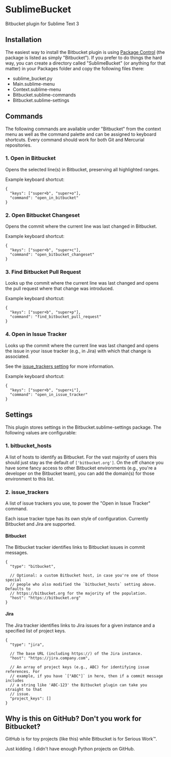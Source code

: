 # SublimeBucket

Bitbucket plugin for Sublime Text 3

## Installation

The easiest way to install the Bitbucket plugin is using [Package Control][1]
(the package is listed as simply "Bitbucket"). If you prefer to do things the
hard way, you can create a directory called "SublimeBucket" (or anything for
that matter) in your Packages folder and copy the following files there:

- sublime_bucket.py
- Main.sublime-menu
- Context.sublime-menu
- Bitbucket.sublime-commands
- Bitbucket.sublime-settings

## Commands

The following commands are available under "Bitbucket" from the context menu as
well as the command palette and can be assigned to keyboard shortcuts. Every
command should work for both Git and Mercurial repositories.

### 1. Open in Bitbucket

Opens the selected line(s) in Bitbucket, preserving all highlighted ranges.

Example keyboard shortcut:

```
{
  "keys": ["super+b", "super+o"],
  "command": "open_in_bitbucket"
}
```

### 2. Open Bitbucket Changeset

Opens the commit where the current line was last changed in Bitbucket.

Example keyboard shortcut:

```
{
  "keys": ["super+b", "super+c"],
  "command": "open_bitbucket_changeset"
}
```

### 3. Find Bitbucket Pull Request

Looks up the commit where the current line was last changed and opens the pull
request where that change was introduced.

Example keyboard shortcut:

```
{
  "keys": ["super+b", "super+p"],
  "command": "find_bitbucket_pull_request"
}
```

### 4. Open in Issue Tracker

Looks up the commit where the current line was last changed and opens the issue
in your issue tracker (e.g., in Jira) with which that change is associated.

See the [issue_trackers setting][2] for more information.

Example keyboard shortcut:

```
{
  "keys": ["super+b", "super+i"],
  "command": "open_in_issue_tracker"
}
```

## Settings

This plugin stores settings in the Bitbucket.sublime-settings package. The
following values are configurable:

### 1. bitbucket_hosts

A list of hosts to identify as Bitbucket. For the vast majority of users this
should just stay as the default of `['bitbucket.org']`. On the off chance you
have some fancy access to other Bitbucket environments (e.g., you're a
developer on the Bitbucket team), you can add the domain(s) for those
environment to this list.

### 2. issue_trackers

A list of issue trackers you use, to power the "Open in Issue Tracker" command.

Each issue tracker type has its own style of configuration. Currently Bitbucket
and Jira are supported.

#### Bitbucket

The Bitbucket tracker identifies links to Bitbucket issues in commit messages.

```
{
  "type": "bitbucket",

  // Optional: a custom Bitbucket host, in case you're one of those special
  // people who also modified the `bitbucket_hosts` setting above. Defaults to
  // https://bitbucket.org for the majority of the population.
  "host": "https://bitbucket.org"
}
```

#### Jira

The Jira tracker identifies links to Jira issues for a given instance and a
specified list of project keys.

```
{
  "type": "jira",

  // The base URL (including https://) of the Jira instance.
  "host": "https://jira.company.com",

  // An array of project keys (e.g., ABC) for identifying issue references. For
  // example, if you have `["ABC"]` in here, then if a commit message includes
  // a string like 'ABC-123' the Bitbucket plugin can take you straight to that
  // issue.
  "project_keys": []
}
```

## Why is this on GitHub? Don't you work for Bitbucket?

GitHub is for toy projects (like this) while Bitbucket is for Serious Work™.

Just kidding. I didn't have enough Python projects on GitHub.

[1]: https://packagecontrol.io/
[2]: #2-issue_trackers
